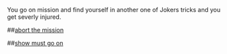 You go on mission and find yourself in another one of Jokers tricks and you get severly injured.


##[abort the mission](abort.md)

##[show must go on](brave.mdg)